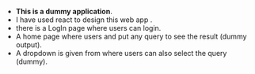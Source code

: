 
- **This is a dummy application**.
- I have used react to design this web app .
- there is a LogIn page where users can login.
- A home page where users and put any query to see the result (dummy output).
- A dropdown is given from where users can also select the query (dummy).
